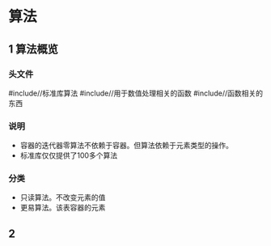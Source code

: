 # 算法


## 1 算法概览

### 头文件
#include<algorithm>//标准库算法
#include<numeric>//用于数值处理相关的函数
#include<functional>//函数相关的东西

### 说明

* 容器的迭代器零算法不依赖于容器。但算法依赖于元素类型的操作。
* 标准库仅仅提供了100多个算法

### 分类

* 只读算法。不改变元素的值
* 更易算法。该表容器的元素



## 2 

